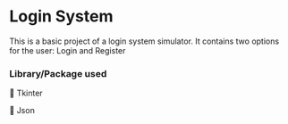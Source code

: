 # Login System

This is a basic project of a login system simulator. It contains two options for the user: Login and Register

### Library/Package used

🔸 Tkinter</p>
🔸 Json
